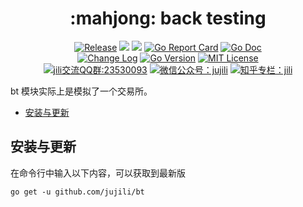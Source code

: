 <!-- markdownlint-disable MD041 -->
<h1 align="center">:mahjong: back testing</h1>
<p align="center">
<!--  -->
<a href="https://github.com/jujili/bt/releases"> <img src="https://img.shields.io/github/v/tag/jujili/bt?include_prereleases&sort=semver" alt="Release" title="Release"></a>
<!--  -->
<a href="https://www.travis-ci.org/jujili/bt"><img src="https://www.travis-ci.org/jujili/bt.svg?branch=master"/></a>
<!--  -->
<a href="https://codecov.io/gh/jujili/bt"><img src="https://codecov.io/gh/jujili/bt/branch/master/graph/badge.svg"/></a>
<!--  -->
<a href="https://goreportcard.com/report/github.com/jujili/bt"><img src="https://goreportcard.com/badge/github.com/jujili/bt" alt="Go Report Card" title="Go Report Card"/></a>
<!--  -->
<a href="http://godoc.org/github.com/jujili/bt"><img src="https://img.shields.io/badge/godoc-bt-blue.svg" alt="Go Doc" title="Go Doc"/></a>
<!--  -->
<br/>
<!--  -->
<a href="https://github.com/jujili/bt/blob/master/CHANGELOG.md"><img src="https://img.shields.io/badge/Change-Log-blueviolet.svg" alt="Change Log" title="Change Log"/></a>
<!--  -->
<a href="https://golang.google.cn"><img src="https://img.shields.io/github/go-mod/go-version/jujili/bt" alt="Go Version" title="Go Version"/></a>
<!--  -->
<a href="https://github.com/jujili/bt/blob/master/LICENSE"><img src="https://img.shields.io/badge/License-MIT-blue.svg" alt="MIT License" title="MIT License"/></a>
<!--  -->
<br/>
<!--  -->
<a target="_blank" href="//shang.qq.com/wpa/qunwpa?idkey=7f61280435c41608fb8cb96cf8af7d31ef0007c44b223c9e3596ce84dec329bc"><img border="0" src="https://img.shields.io/badge/QQ%20群-23%2053%2000%2093-blue.svg" alt="jili交流QQ群:23530093" title="jili交流QQ群:23530093"></a>
<!--  -->
<a href="https://mp.weixin.qq.com/s?__biz=MzA4MDU4NDI5Mw==&mid=2455230332&idx=1&sn=8086c43e259b0012596ed63d6ecd7d10&chksm=88017c76bf76f5604f2f3280ffd96029b5ccaf99db48d18066d3e3bc9bc8a2e1a05de1a3225f&mpshare=1&scene=1&srcid=&sharer_sharetime=1578553397373&sharer_shareid=5ce52651949258759d82d1bf31b455b5#rd"><img src="https://img.shields.io/badge/微信公众号-jujili-success.svg" alt="微信公众号：jujili" title="微信公众号：jujili"/></a>
<!--  -->
<a href="https://zhuanlan.zhihu.com/jujili"><img src="https://img.shields.io/badge/知乎专栏-jili-blue.svg" alt="知乎专栏：jili" title="知乎专栏：jili"/></a>
<!--  -->
</p>

bt 模块实际上是模拟了一个交易所。

- [安装与更新](#%e5%ae%89%e8%a3%85%e4%b8%8e%e6%9b%b4%e6%96%b0)

## 安装与更新

在命令行中输入以下内容，可以获取到最新版

```shell
go get -u github.com/jujili/bt
```
